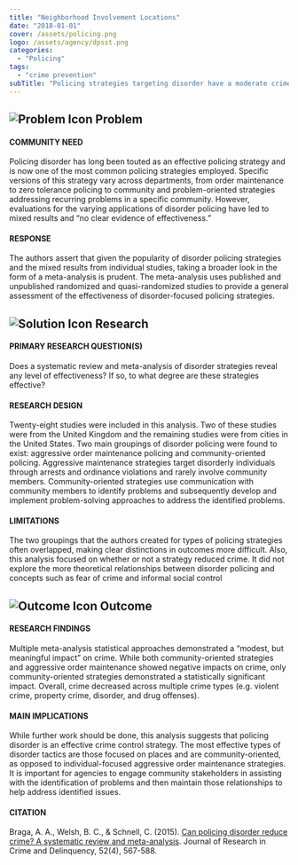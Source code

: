 ```yaml
---
title: "Neighborhood Involvement Locations"
date: "2018-01-01"
cover: /assets/policing.png
logo: /assets/agency/dpsst.png
categories:
  - "Policing"
tags:
  - "crime prevention"
subTitle: "Policing strategies targeting disorder have a moderate crime reduction effect."
---
```


## ![Problem Icon](https://github.com/google/material-design-icons/raw/master/alert/1x_web/ic_error_outline_black_48dp.png "Problem") Problem

#### COMMUNITY NEED

Policing disorder has long been touted as an effective policing strategy and is now one of the most common policing strategies employed. Specific versions of this strategy vary across departments, from order maintenance to zero tolerance policing to community and problem-oriented strategies addressing recurring problems in a specific community. However, evaluations for the varying applications of disorder policing have led to mixed results and “no clear evidence of effectiveness.”

#### RESPONSE

The authors assert that given the popularity of disorder policing strategies and the mixed results from individual studies, taking a broader look in the form of a meta-analysis is prudent. The meta-analysis uses published and unpublished randomized and quasi-randomized studies to provide a general assessment of the effectiveness of disorder-focused policing strategies.

## ![Solution Icon](https://github.com/google/material-design-icons/raw/master/action/1x_web/ic_lightbulb_outline_black_48dp.png "Solution") Research

#### PRIMARY RESEARCH QUESTION(S)

Does a systematic review and meta-analysis of disorder strategies reveal any level of effectiveness? If so, to what degree are these strategies effective?

#### RESEARCH DESIGN

Twenty-eight studies were included in this analysis. Two of these studies were from the United Kingdom and the remaining studies were from cities in the United States. Two main groupings of disorder policing were found to exist: aggressive order maintenance policing and community-oriented policing. Aggressive maintenance strategies target disorderly individuals through arrests and ordinance violations and rarely involve community members. Community-oriented strategies use communication with community members to identify problems and subsequently develop and implement problem-solving approaches to address the identified problems.

#### LIMITATIONS

The two groupings that the authors created for types of policing strategies often overlapped, making clear distinctions in outcomes more difficult. Also, this analysis focused on whether or not a strategy reduced crime. It did not explore the more theoretical relationships between disorder policing and concepts such as fear of crime and informal social control

## ![Outcome Icon](https://github.com/google/material-design-icons/raw/master/action/1x_web/ic_view_list_black_48dp.png "Outcome") Outcome

#### RESEARCH FINDINGS

Multiple meta-analysis statistical approaches demonstrated a “modest, but meaningful impact” on crime. While both community-oriented strategies and aggressive order maintenance showed negative impacts on crime, only community-oriented strategies demonstrated a statistically significant impact. Overall, crime decreased across multiple crime types (e.g. violent crime, property crime, disorder, and drug offenses).

#### MAIN IMPLICATIONS

While further work should be done, this analysis suggests that policing disorder is an effective crime control strategy. The most effective types of disorder tactics are those focused on places and are community-oriented, as opposed to individual-focused aggressive order maintenance strategies. It is important for agencies to engage community stakeholders in assisting with the identification of problems and then maintain those relationships to help address identified issues.

#### CITATION

Braga, A. A., Welsh, B. C., & Schnell, C. (2015). [Can policing disorder reduce crime? A systematic review and meta-analysis](http://petermoskos.com/files/BW/Braga_2015_policing_disorder_reduces_crime.pdf). Journal of Research in Crime and Delinquency, 52(4), 567-588.
